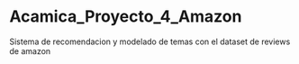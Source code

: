 # Acamica_Proyecto_4_Amazon
Sistema de recomendacion y modelado de temas con el dataset de reviews de amazon
